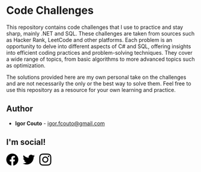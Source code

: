 # Code Challenges

This repository contains code challenges that I use to practice and stay sharp, mainly .NET and SQL. These challenges are taken from sources such as Hacker Rank, LeetCode and other platforms. Each problem is an opportunity to delve into different aspects of C# and SQL, offering insights into efficient coding practices and problem-solving techniques. They cover a wide range of topics, from basic algorithms to more advanced topics such as optimization. 

The solutions provided here are my own personal take on the challenges and are not necessarily the only or the best way to solve them. Feel free to use this repository as a resource for your own learning and practice.

## Author

- **Igor Couto** - [igor.fcouto@gmail.com](mailto:igor.fcouto@gmail.com)

## I'm social!

<a href="https://www.facebook.com/igor.couto/" target="_blank"><img height="32" width="32" src="https://raw.githubusercontent.com/igor-couto/images/main/social-icons/facebook.svg" /></a> &nbsp;&nbsp;<a href="https://twitter.com/igr_couto" target="_blank"><img height="32" width="32" src="https://raw.githubusercontent.com/igor-couto/images/main/social-icons/twitter.svg" /></a> &nbsp;&nbsp;<a href="https://www.instagram.com/igor.fcouto/" target="_blank"><img height="32" width="32" src="https://raw.githubusercontent.com/igor-couto/images/main/social-icons/instagram.svg" /></a>
